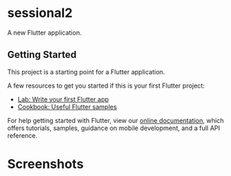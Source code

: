 # sessional2

A new Flutter application.

## Getting Started

This project is a starting point for a Flutter application.

A few resources to get you started if this is your first Flutter project:

- [Lab: Write your first Flutter app](https://flutter.dev/docs/get-started/codelab)
- [Cookbook: Useful Flutter samples](https://flutter.dev/docs/cookbook)

For help getting started with Flutter, view our
[online documentation](https://flutter.dev/docs), which offers tutorials,
samples, guidance on mobile development, and a full API reference.
# Screenshots
<img href="screenshots/splacsh.png" />
<img href="screenshots/contact_us.png" />
<img href="screenshots/dimple_level2.png" />
<img href="screenshots/hard_level.png" />
<img href="screenshots/hard_level2.png" />
<img href="screenshots/main.png" />
<img href="screenshots/simple_level.png" />

